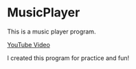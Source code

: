 # MusicPlayer

This is a music player program.

[YouTube Video](https://www.youtube.com/watch?v=wjmU28ukjwA)

I created this program for practice and fun!